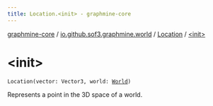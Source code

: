 ```yaml
---
title: Location.<init> - graphmine-core
---
```


[graphmine-core](../../index.html) / [io.github.sof3.graphmine.world](../index.html) / [Location](index.html) / [&lt;init&gt;](./-init-.html)

# &lt;init&gt;

`Location(vector: Vector3, world: `[`World`](../-world.html)`)`

Represents a point in the 3D space of a world.

